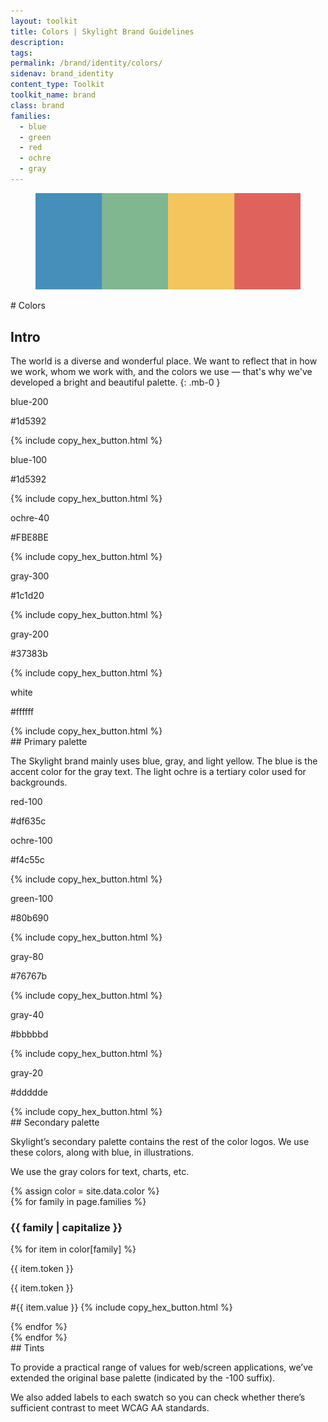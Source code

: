 ```yaml
---
layout: toolkit
title: Colors | Skylight Brand Guidelines
description:
tags:
permalink: /brand/identity/colors/
sidenav: brand_identity
content_type: Toolkit
toolkit_name: brand
class: brand
families:
  - blue
  - green
  - red
  - ochre
  - gray
---
```


<div class="row brand__content-section">
<div class="col-md-8">
  <figure class="section__img p-5">
    <img class="" src="/img/brand/identity/colors/intro.svg" alt="">
  </figure>
</div>
<div class="col-md-4" markdown="1">
# Colors

## Intro

The world is a diverse and wonderful place. We want to reflect that in how we work, whom we work with, and the colors we use — that's why we've developed a bright and beautiful palette.
{: .mb-0 }
</div>
</div>

<div class="row brand__content-section">
<div class="col-md-8">
  <div class="section__container p-5">
    <div class="swatch__container brand-swatch">
      <div class="row no-gutters">
        <div class="col-4 swatch-group">
          <div class="swatch bg-blue"></div>
          <p>blue-200</p>
          <p class='hex-val'>#1d5392</p>
          {% include copy_hex_button.html %}
        </div>
        <div class="col-4 swatch-group">
          <div class="swatch bg-blue-light"></div>
          <p>blue-100</p>
          <p>#1d5392</p>
          {% include copy_hex_button.html %}
        </div>
        <div class="col-4 swatch-group">
          <div class="swatch bg-ochre-40"></div>
          <p>ochre-40</p>
          <p>#FBE8BE</p>
          {% include copy_hex_button.html %}
        </div>
      </div>
      <div class="row no-gutters mt-4">
        <div class="col-4 swatch-group">
          <div class="swatch bg-ink"></div>
          <p>gray-300</p>
          <p>#1c1d20</p>
          {% include copy_hex_button.html %}
        </div>
        <div class="col-4 swatch-group">
          <div class="swatch bg-gray-darker"></div>
          <p>gray-200</p>
          <p>#37383b</p>
          {% include copy_hex_button.html %}
        </div>
        <div class="col-4 swatch-group">
          <div class="swatch border"></div>
          <p>white</p>
          <p>#ffffff</p>
          {% include copy_hex_button.html %}
        </div>
      </div>
    </div>
  </div>
</div>
<div class="col-md-4" markdown="1">
## Primary palette

The Skylight brand mainly uses blue, gray, and light yellow. The blue is the accent color for the gray text. The light ochre is a tertiary color used for backgrounds.
</div>
</div>

<div class="row brand__content-section">
<div class="col-md-8">
  <div class="section__container p-5">
    <div class="swatch__container brand-swatch">
      <div class="row no-gutters">
        <div class="col-4 swatch-group">
          <div class="swatch bg-red-100"></div>
          <p>red-100</p>
          <p>#df635c</p>
        </div>
        <div class="col-4 swatch-group">
          <div class="swatch bg-yellow"></div>
          <p>ochre-100</p>
          <p>#f4c55c</p>
          {% include copy_hex_button.html %}
        </div>
        <div class="col-4 swatch-group">
          <div class="swatch bg-green-100"></div>
          <p>green-100</p>
          <p>#80b690</p>
          {% include copy_hex_button.html %}
        </div>
      </div>
      <div class="row no-gutters mt-4">
        <div class="col-4 swatch-group">
          <div class="swatch bg-gray-80"></div>
          <p>gray-80</p>
          <p>#76767b</p>
          {% include copy_hex_button.html %}
        </div>
        <div class="col-4 swatch-group">
          <div class="swatch bg-gray-40"></div>
          <p>gray-40</p>
          <p>#bbbbbd</p>
          {% include copy_hex_button.html %}
        </div>
        <div class="col-4 swatch-group">
          <div class="swatch bg-gray-20"></div>
          <p>gray-20</p>
          <p>#ddddde</p>
          {% include copy_hex_button.html %}
        </div>
      </div>
    </div>
  </div>
</div>
<div class="col-md-4" markdown="1">
## Secondary palette

Skylight’s secondary palette contains the rest of the color logos. We use these colors, along with blue, in illustrations.

We use the gray colors for text, charts, etc.
</div>
</div>

<div class="row brand__content-section">
<div class="col-md-8">
  <div class="section__container p-5">
    {% assign color = site.data.color %}
    <div class="row">
      {% for family in page.families %}
        <div class="swatch__col col-md-6">
          <h3>{{ family | capitalize }}</h3>
          {% for item in color[family] %}
            <div class="swatch__container swatch__container--vertical">
              <div class="swatch--content swatch--vertical bg-{{ item.token }}">
                <p>{{ item.token }}</p>
                <p>{{ item.token }}</p>
              </div>
              <p class="brand__hex">
                #{{ item.value }}
                {% include copy_hex_button.html %}
              </p>
            </div>
          {% endfor %}
        </div>
      {% endfor %}
    </div>
  </div>
</div>
<div class="col-md-4" markdown="1">
## Tints

To provide a practical range of values for web/screen applications, we’ve extended the original base palette (indicated by the -100 suffix).

We also added labels to each swatch so you can check whether there’s sufficient contrast to meet WCAG AA standards.
</div>
</div>

<script type="text/javascript">
  $( document ).ready(function() {
    $('button.btn-copy-hex').click(function(){
      var text = $(this).siblings('.hex-val').text().toUpperCase();
      navigator.clipboard.writeText(text);
    })
  });
</script>
